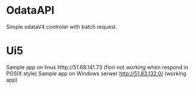 # OdataAPI
Simple odataV4 controler with batch request.

# Ui5
Sample app on linux Http://51.68.141.73     (fiori not working when respond in POSIX style)
Sample app on Windows serwer http://51.83.132.0/ (working app)

